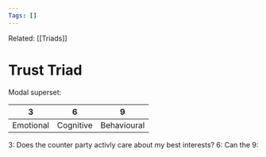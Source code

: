 ```yaml
---
Tags: []
---
```

Related: [[Triads]] 
# Trust Triad
Modal superset:

| 3 | 6 | 9 |
|---|---|---|
| Emotional | Cognitive | Behavioural |

3: Does the counter party activly care about my best interests?
6: Can the 
9: